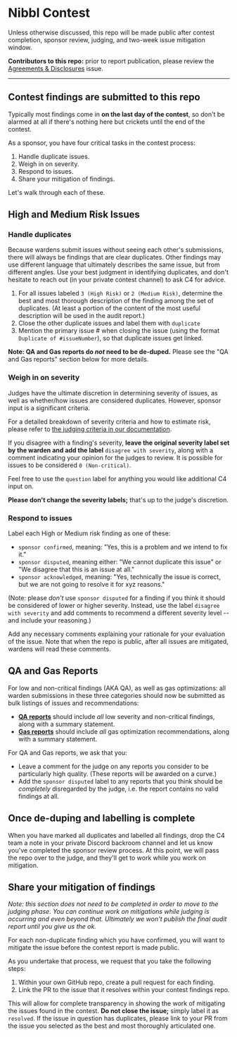 # Nibbl Contest

Unless otherwise discussed, this repo will be made public after contest completion, sponsor review, judging, and two-week issue mitigation window.

**Contributors to this repo:** prior to report publication, please review the [Agreements & Disclosures](https://github.com/code-423n4/2022-06-nibbl-findings/issues/1) issue.

---

## Contest findings are submitted to this repo

Typically most findings come in **on the last day of the contest**, so don't be alarmed at all if there's nothing here but crickets until the end of the contest.

As a sponsor, you have four critical tasks in the contest process:

1. Handle duplicate issues.
2. Weigh in on severity.
3. Respond to issues.
4. Share your mitigation of findings.

Let's walk through each of these.

## High and Medium Risk Issues

### Handle duplicates

Because wardens submit issues without seeing each other's submissions, there will always be findings that are clear duplicates. Other findings may use different language that ultimately describes the same issue, but from different angles. Use your best judgment in identifying duplicates, and don't hesitate to reach out (in your private contest channel) to ask C4 for advice.

1. For all issues labeled `3 (High Risk)` or `2 (Medium Risk)`, determine the best and most thorough description of the finding among the set of duplicates. (At least a portion of the content of the most useful description will be used in the audit report.)
2. Close the other duplicate issues and label them with `duplicate`
3. Mention the primary issue # when closing the issue (using the format `Duplicate of #issueNumber`), so that duplicate issues get linked.

**Note: QA and Gas reports do *not* need to be de-duped.** Please see the "QA and Gas reports" section below for more details.

### Weigh in on severity 

Judges have the ultimate discretion in determining severity of issues, as well as whether/how issues are considered duplicates. However, sponsor input is a significant criteria.

For a detailed breakdown of severity criteria and how to estimate risk, please refer to [the judging criteria in our documentation](https://docs.code4rena.com/roles/wardens/judging-criteria#estimating-risk-tl-dr).

If you disagree with a finding's severity, **leave the original severity label set by the warden and add the label** `disagree with severity`, along with a comment indicating your opinion for the judges to review. It is possible for issues to be considered `0 (Non-critical)`.

Feel free to use the `question` label for anything you would like additional C4 input on.

**Please don't change the severity labels;** that's up to the judge's discretion. 

### Respond to issues

Label each High or Medium risk finding as one of these:

- `sponsor confirmed`, meaning: "Yes, this is a problem and we intend to fix it."
- `sponsor disputed`, meaning either: "We cannot duplicate this issue" or "We disagree that this is an issue at all."
- `sponsor acknowledged`, meaning: "Yes, technically the issue is correct, but we are not going to resolve it for xyz reasons."

(Note: please *don't* use `sponsor disputed` for a finding if you think it should be considered of lower or higher severity. Instead, use the label `disagree with severity` and add comments to recommend a different severity level -- and include your reasoning.)

Add any necessary comments explaining your rationale for your evaluation of the issue. Note that when the repo is public, after all issues are mitigated, wardens will read these comments.

## QA and Gas Reports

For low and non-critical findings (AKA QA), as well as gas optimizations: all warden submissions in these three categories should now be submitted as bulk listings of issues and recommendations: 

- **[QA reports](https://docs.code4rena.com/roles/wardens/judging-criteria#qa-reports-low-non-critical)** should include *all* low severity and non-critical findings, along with a summary statement.
- **[Gas reports](https://docs.code4rena.com/roles/wardens/judging-criteria#gas-reports)** should include *all* gas optimization recommendations, along with a summary statement. 

For QA and Gas reports, we ask that you: 

- Leave a comment for the judge on any reports you consider to be particularly high quality. (These reports will be awarded on a curve.)
- Add the `sponsor disputed` label to any reports that you think should be *completely* disregarded by the judge, i.e. the report contains no valid findings at all.

## Once de-duping and labelling is complete

When you have marked all duplicates and labelled all findings, drop the C4 team a note in your private Discord backroom channel and let us know you've completed the sponsor review process. At this point, we will pass the repo over to the judge, and they'll get to work while you work on mitigation.  

## Share your mitigation of findings

*Note: this section does not need to be completed in order to move to the judging phase. You can continue work on mitigations while judging is occurring and even beyond that. Ultimately we won't publish the final audit report until you give us the ok.*

For each non-duplicate finding which you have confirmed, you will want to mitigate the issue before the contest report is made public.

As you undertake that process, we request that you take the following steps:

1. Within your own GitHub repo, create a pull request for each finding.
2. Link the PR to the issue that it resolves within your contest findings repo.

This will allow for complete transparency in showing the work of mitigating the issues found in the contest. **Do not close the issue;** simply label it as `resolved`. If the issue in question has duplicates, please link to your PR from the issue you selected as the best and most thoroughly articulated one.
